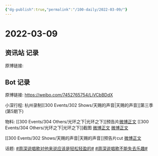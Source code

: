 ```yaml
---
{"dg-publish":true,"permalink":"/100-daily/2022-03-09/"}
---
```



# 2022-03-09

## 资讯站 记录

原博链接:

## Bot 记录

原博链接: https://weibo.com/7452765754/LiVCbBDdX

小深行程:
杭州录制[[300 Events/302 Shows/天赐的声音\|天赐的声音]]第三季(第5期下)

物料:
[[300 Events/304 Others/光环之下\|光环之下]]预告片[微博正文](https://m.weibo.cn/6524418754/4745063684901692)
[[300 Events/304 Others/光环之下\|光环之下]]截图 [微博正文](https://m.weibo.cn/6524418754/4744746582410334) [微博正文](https://m.weibo.cn/6524418754/4745108975256118)

[[300 Events/302 Shows/天赐的声音\|天赐的声音]]预告片cut [微博正文](https://m.weibo.cn/6466290670/4745223819757837)

话题:
[#周深说唱歌对他来说应该是轻松轻盈的#](https://s.weibo.com/weibo?q=%23%E5%91%A8%E6%B7%B1%E8%AF%B4%E5%94%B1%E6%AD%8C%E5%AF%B9%E4%BB%96%E6%9D%A5%E8%AF%B4%E5%BA%94%E8%AF%A5%E6%98%AF%E8%BD%BB%E6%9D%BE%E8%BD%BB%E7%9B%88%E7%9A%84%23)
[#周深说唱歌不能失去乐趣#](https://s.weibo.com/weibo?q=%23%E5%91%A8%E6%B7%B1%E8%AF%B4%E5%94%B1%E6%AD%8C%E4%B8%8D%E8%83%BD%E5%A4%B1%E5%8E%BB%E4%B9%90%E8%B6%A3%23)
